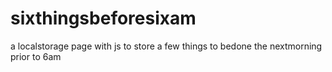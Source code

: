 # sixthingsbeforesixam
a localstorage page with js to store a few things to bedone the nextmorning prior to 6am
